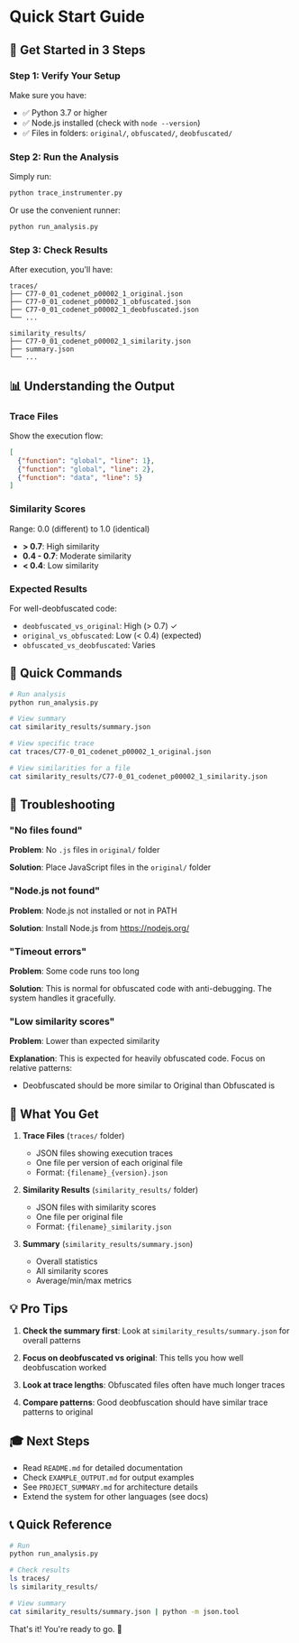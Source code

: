 # Quick Start Guide

## 🚀 Get Started in 3 Steps

### Step 1: Verify Your Setup

Make sure you have:
- ✅ Python 3.7 or higher
- ✅ Node.js installed (check with `node --version`)
- ✅ Files in folders: `original/`, `obfuscated/`, `deobfuscated/`

### Step 2: Run the Analysis

Simply run:

```bash
python trace_instrumenter.py
```

Or use the convenient runner:

```bash
python run_analysis.py
```

### Step 3: Check Results

After execution, you'll have:

```
traces/
├── C77-0_01_codenet_p00002_1_original.json
├── C77-0_01_codenet_p00002_1_obfuscated.json
├── C77-0_01_codenet_p00002_1_deobfuscated.json
└── ...

similarity_results/
├── C77-0_01_codenet_p00002_1_similarity.json
├── summary.json
└── ...
```

## 📊 Understanding the Output

### Trace Files

Show the execution flow:

```json
[
  {"function": "global", "line": 1},
  {"function": "global", "line": 2},
  {"function": "data", "line": 5}
]
```

### Similarity Scores

Range: 0.0 (different) to 1.0 (identical)

- **> 0.7**: High similarity
- **0.4 - 0.7**: Moderate similarity  
- **< 0.4**: Low similarity

### Expected Results

For well-deobfuscated code:
- `deobfuscated_vs_original`: High (> 0.7) ✓
- `original_vs_obfuscated`: Low (< 0.4) (expected)
- `obfuscated_vs_deobfuscated`: Varies

## 🎯 Quick Commands

```bash
# Run analysis
python run_analysis.py

# View summary
cat similarity_results/summary.json

# View specific trace
cat traces/C77-0_01_codenet_p00002_1_original.json

# View similarities for a file
cat similarity_results/C77-0_01_codenet_p00002_1_similarity.json
```

## 🔧 Troubleshooting

### "No files found"

**Problem**: No `.js` files in `original/` folder

**Solution**: Place JavaScript files in the `original/` folder

### "Node.js not found"

**Problem**: Node.js not installed or not in PATH

**Solution**: Install Node.js from https://nodejs.org/

### "Timeout errors"

**Problem**: Some code runs too long

**Solution**: This is normal for obfuscated code with anti-debugging. The system handles it gracefully.

### "Low similarity scores"

**Problem**: Lower than expected similarity

**Explanation**: This is expected for heavily obfuscated code. Focus on relative patterns:
- Deobfuscated should be more similar to Original than Obfuscated is

## 📝 What You Get

1. **Trace Files** (`traces/` folder)
   - JSON files showing execution traces
   - One file per version of each original file
   - Format: `{filename}_{version}.json`

2. **Similarity Results** (`similarity_results/` folder)
   - JSON files with similarity scores
   - One file per original file
   - Format: `{filename}_similarity.json`

3. **Summary** (`similarity_results/summary.json`)
   - Overall statistics
   - All similarity scores
   - Average/min/max metrics

## 💡 Pro Tips

1. **Check the summary first**: Look at `similarity_results/summary.json` for overall patterns

2. **Focus on deobfuscated vs original**: This tells you how well deobfuscation worked

3. **Look at trace lengths**: Obfuscated files often have much longer traces

4. **Compare patterns**: Good deobfuscation should have similar trace patterns to original

## 🎓 Next Steps

- Read `README.md` for detailed documentation
- Check `EXAMPLE_OUTPUT.md` for output examples
- See `PROJECT_SUMMARY.md` for architecture details
- Extend the system for other languages (see docs)

## 📞 Quick Reference

```bash
# Run
python run_analysis.py

# Check results
ls traces/
ls similarity_results/

# View summary
cat similarity_results/summary.json | python -m json.tool
```

That's it! You're ready to go. 🎉




